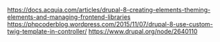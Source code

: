 https://docs.acquia.com/articles/drupal-8-creating-elements-theming-elements-and-managing-frontend-libraries
https://phpcoderblog.wordpress.com/2015/11/07/drupal-8-use-custom-twig-template-in-controller/
https://www.drupal.org/node/2640110
